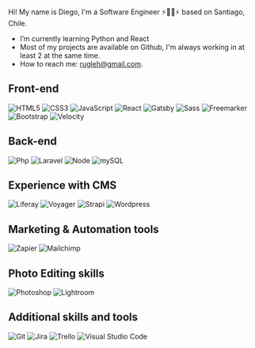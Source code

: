 Hi! My name is Diego, I'm a Software Engineer ⚡👨‍💻⚡ based on Santiago, Chile.

- I’m currently learning Python and React
- Most of my projects are available on Github, I'm always working in at least 2 at the same time.
- How to reach me: rugleh@gmail.com.

## Front-end 
![HTML5](https://img.shields.io/badge/-HTML5-%23e96228?logo=html5&logoColor=white)
![CSS3](https://img.shields.io/badge/-CSS3-%2301a7dd?logo=css3&logoColor=white)
![JavaScript](https://img.shields.io/badge/-JavaScript-%23f7e018?logo=javascript&logoColor=white)
![React](https://img.shields.io/badge/-React-%235ed3f3?logo=react&logoColor=white)
![Gatsby](https://img.shields.io/badge/-Gatsby-%23663399?logo=gatsby&logoColor=white)
![Sass](https://img.shields.io/badge/-Sass-%23c76494?logo=sass&logoColor=white)
![Freemarker](https://img.shields.io/badge/-FreeMarker-%2301a7dd?logo=codersrank&logoColor=white)
![Bootstrap](https://img.shields.io/badge/-Bootstrap-%237d10f2?logo=bootstrap&logoColor=white)
![Velocity](https://img.shields.io/badge/-Velocity-%2301a7dd?logo=codersrank&logoColor=white)


## Back-end 
![Php](https://img.shields.io/badge/-Php-%237377ad?logo=php&logoColor=white)
![Laravel](https://img.shields.io/badge/-Laravel-%23FF2D20?logo=laravel&logoColor=white)
![Node](https://img.shields.io/badge/-Node-%236fa660?logo=node.js&logoColor=white)
![mySQL](https://img.shields.io/badge/-mySQL-%234479A1?logo=mysql&logoColor=white)


## Experience with CMS
![Liferay](https://img.shields.io/badge/-Liferay-%2301a7dd?logo=open-source-initiative&logoColor=white)
![Voyager](https://img.shields.io/badge/-Voyager-%23004466?logo=codeship&logoColor=white)
![Strapi](https://img.shields.io/badge/-Strapi-%2301a7dd?logo=strapi&logoColor=white)
![Wordpress](https://img.shields.io/badge/-Wordpress-%23444?logo=wordpress&logoColor=white)


## Marketing & Automation tools
![Zapier](https://img.shields.io/badge/-Zapier-%23FF4A00?logo=zapier&logoColor=white)
![Mailchimp](https://img.shields.io/badge/-MailChimp-%23FFE01B?logo=mailchimp&logoColor=white)


## Photo Editing skills
![Photoshop](https://img.shields.io/badge/-Photoshop-%23001d34?logo=adobe-photoshop&logoColor=white)
![Lightroom](https://img.shields.io/badge/-Lightroom-%232fa3f7?logo=adobe-lightroom&logoColor=white)


## Additional skills and tools
![Git](https://img.shields.io/badge/-Git-%23000000?logo=git&logoColor=white)
![Jira](https://img.shields.io/badge/-Jira-%232580f7?logo=jira&logoColor=white)
![Trello](https://img.shields.io/badge/-Trello-%232580f7?logo=trello&logoColor=white)
![Visual Studio Code](https://img.shields.io/badge/-Code-%232580f7?logo=visual-studio-code&logoColor=white)

